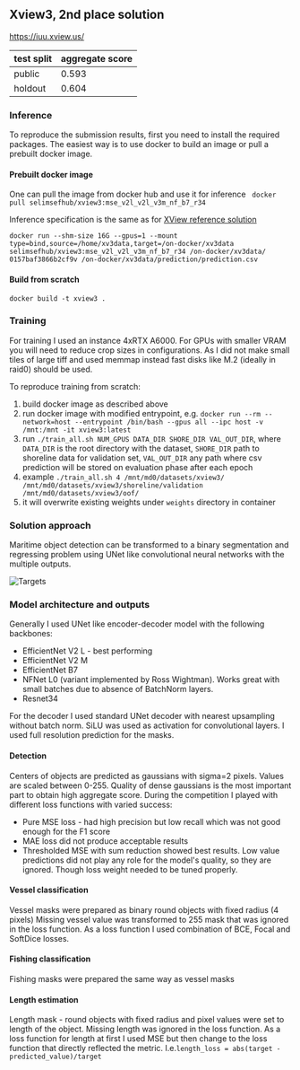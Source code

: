 ## Xview3, 2nd place solution
https://iuu.xview.us/

| test split  | aggregate score |
|-------------|-----------------|
| public      | 0.593           |
| holdout     | 0.604           | 

### Inference
To reproduce the submission results, first you need to install the required packages. 
The easiest way is to use docker to build an image or pull a prebuilt docker image.

#### Prebuilt docker image

One can pull the image from docker hub and use it for inference
``` docker pull selimsefhub/xview3:mse_v2l_v2l_v3m_nf_b7_r34``` 

Inference specification is the same as for [XView reference solution](https://github.com/DIUx-xView/xview3-reference) 
``` 
docker run --shm-size 16G --gpus=1 --mount type=bind,source=/home/xv3data,target=/on-docker/xv3data selimsefhub/xview3:mse_v2l_v2l_v3m_nf_b7_r34 /on-docker/xv3data/ 0157baf3866b2cf9v /on-docker/xv3data/prediction/prediction.csv
```
#### Build from scratch
```
docker build -t xview3 .
```

### Training

For training I used an instance 4xRTX A6000. For GPUs with smaller VRAM you will need to reduce crop sizes in configurations.
As I did not make small tiles of large tiff and used memmap instead fast disks like M.2 (ideally in raid0) should be used.

To reproduce training from scratch: 
1. build docker image as described above
2. run docker image with modified entrypoint, e.g. `docker run --rm --network=host --entrypoint /bin/bash --gpus all --ipc host -v /mnt:/mnt -it xview3:latest`
3. run `./train_all.sh NUM_GPUS DATA_DIR SHORE_DIR VAL_OUT_DIR`, where `DATA_DIR` is the root directory with the dataset, `SHORE_DIR` path to shoreline data for validation set,   `VAL_OUT_DIR` any path where csv prediction will be stored on evaluation phase after each epoch
4. example `./train_all.sh 4 /mnt/md0/datasets/xview3/ /mnt/md0/datasets/xview3/shoreline/validation /mnt/md0/datasets/xview3/oof/`
5. it will overwrite existing weights under `weights` directory in container 


### Solution approach

Maritime object detection can be transformed to a binary segmentation and regressing problem using UNet like convolutional neural networks with the multiple outputs.


![Targets](images/targets.png)

### Model architecture and outputs

Generally I used UNet like encoder-decoder model with the following backbones:
- EfficientNet V2 L - best performing
- EfficientNet V2 M
- EfficientNet B7 
- NFNet L0 (variant implemented by Ross Wightman). Works great with small batches due to absence of BatchNorm layers.
- Resnet34

For the decoder I used standard UNet decoder with nearest upsampling without batch norm. SiLU was used as activation for convolutional layers. 
I used full resolution prediction for the masks. 

#### Detection
 
Centers of objects are predicted as gaussians with sigma=2 pixels. Values are scaled between 0-255. 
Quality of dense gaussians is the most important part to obtain high aggregate score.
During the competition I played with different loss functions with varied success:
- Pure MSE loss - had high precision but low recall which was not good enough for the F1 score
- MAE loss did not produce acceptable results
- Thresholded MSE with sum reduction showed best results. Low value predictions did not play any role for the model's quality, so they are ignored. Though loss weight needed to be tuned properly.
 
#### Vessel classification

Vessel masks were prepared as binary round objects with fixed radius (4 pixels)
Missing vessel value was transformed to 255 mask that was ignored in the loss function.
As a loss function I used combination of BCE, Focal and SoftDice losses.

#### Fishing classification
Fishing masks were prepared the same way as vessel masks

#### Length estimation
Length mask - round objects with fixed radius and pixel values were set to length of the object.
Missing length was ignored in the loss function.
As a loss function for length at first I used MSE but then change to the loss function that directly reflected the metric.
I.e.`length_loss = abs(target - predicted_value)/target`


